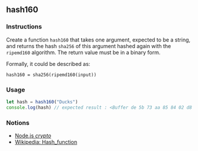 ## hash160

### Instructions

Create a function `hash160` that takes one argument, expected to be a string, and returns the hash `sha256` of this argument hashed again with the `ripemd160` algorithm. The return value must be in a binary form.

Formally, it could be described as:

```
hash160 = sha256(ripemd160(input))
```

### Usage

```js
let hash = hash160("Ducks")
console.log(hash) // expected result : <Buffer de 5b 73 aa 85 84 02 d8 8c 36 d4 ff 85 29 65 d3 76 ac 6d 19>
```

### Notions

- [Node.js _crypto_](ttps://nodejs.org/docs/latest-v14.x/api/crypto.html)
- [Wikipedia: Hash_function](https://en.wikipedia.org/wiki/Hash_function)

